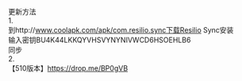 ﻿更新方法<br>
1.<br>
到http://www.coolapk.com/apk/com.resilio.sync下载Resilio Sync安装<br>
输入密钥BU4K44LKKQYVHSVYNYNIVWCD6HSOEHLB6<br>
同步<br>
2.<br>
【510版本】https://drop.me/BP0gVB

